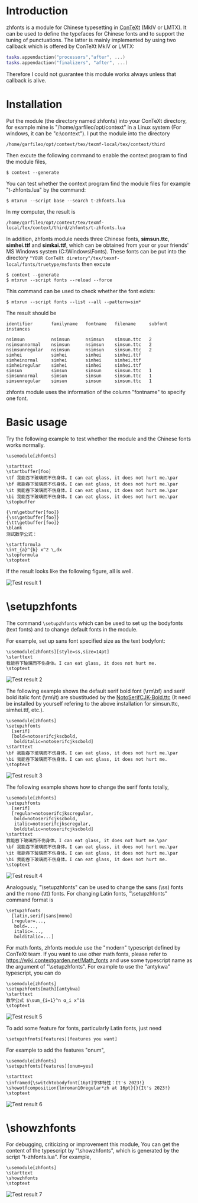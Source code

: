 # Introduction

zhfonts is a module for Chinese typesetting in [ConTeXt](https://wiki.contextgarden.net/Installation) (MkIV or LMTX). It can be used to define the typefaces for Chinese fonts and to support the tuning of punctuations. The latter is mainly implemented by using two callback which is offered by ConTeXt MkIV or LMTX:

```lua
tasks.appendaction("processors","after", ...)
tasks.appendaction("finalizers", "after", ...)
```

Therefore I could not guarantee this module works always unless that callback is alive.

# Installation

Put the module (the directory named zhfonts) into your ConTeXt directory, for example mine is "/home/garfileo/opt/context" in a Linux system (For windows, it can be "c:\context"). I put the module into the directory

```plain
/home/garfileo/opt/context/tex/texmf-local/tex/context/third
```

Then excute the following command to enable the context program to find the module files,

```console
$ context --generate
```

You can test whether the context program find the module files for example "t-zhfonts.lua" by the command:

```console
$ mtxrun --script base --search t-zhfonts.lua
```

In my computer, the result is

```
/home/garfileo/opt/context/tex/texmf-local/tex/context/third/zhfonts/t-zhfonts.lua
```

In addition, zhfonts module needs three Chinese fonts, **simsun.ttc**, **simhei.ttf** and **simkai.ttf**, which can be obtained from your or your friends' MS Windows system (C:\Windows\Fonts). These fonts can be put into the directory `"YOUR ConTeXt diretory"/tex/texmf-local/fonts/truetype/msfonts` then excute

```console
$ context --generate
$ mtxrun --script fonts --reload --force
```

This command can be used to check whether the font exists:

```console
$ mtxrun --script fonts --list --all --pattern=sim*
```

The result should be

```plain
identifier       familyname   fontname   filename     subfont   instances

nsimsun          nsimsun      nsimsun    simsun.ttc   2
nsimsunnormal    nsimsun      nsimsun    simsun.ttc   2
nsimsunregular   nsimsun      nsimsun    simsun.ttc   2
simhei           simhei       simhei     simhei.ttf
simheinormal     simhei       simhei     simhei.ttf
simheiregular    simhei       simhei     simhei.ttf
simsun           simsun       simsun     simsun.ttc   1
simsunnormal     simsun       simsun     simsun.ttc   1
simsunregular    simsun       simsun     simsun.ttc   1
```

zhfonts module uses the information of the column "fontname" to specify one font.

# Basic usage

Try the following example to test whether the module and the Chinese fonts works normally.

```TeX
\usemodule[zhfonts]

\starttext
\startbuffer[foo]
\tf 我能吞下玻璃而不伤身体。I can eat glass, it does not hurt me.\par
\bf 我能吞下玻璃而不伤身体。I can eat glass, it does not hurt me.\par
\it 我能吞下玻璃而不伤身体。I can eat glass, it does not hurt me.\par
\bi 我能吞下玻璃而不伤身体。I can eat glass, it does not hurt me.\par
\stopbuffer

{\rm\getbuffer[foo]}
{\ss\getbuffer[foo]}
{\tt\getbuffer[foo]}
\blank
测试数学公式：

\startformula
\int_{a}^{b} x^2 \,dx
\stopformula
\stoptext
```

If the result looks like the following figure, all is well.

![Test result 1](test/test-1.png)

# \setupzhfonts

The command `\setupzhfonts` which can be used to set up the bodyfonts (text fonts) and to change default fonts in the module.

For example, set up sans font specified size as the text bodyfont:

```TeX
\usemodule[zhfonts][style=ss,size=14pt]
\starttext
我能吞下玻璃而不伤身体。I can eat glass, it does not hurt me.
\stoptext
```

![Test result 2](test/test-2.png)

The following example shows the default serif bold font (\rm\bf) and serif bold italic font (\rm\it) are sbustituded by the [NotoSerifCJK-Bold.ttc](https://github.com/notofonts/noto-cjk/tree/main/Serif/OTC) (It need be installed by yourself refering to the above installation for simsun.ttc, simhei.ttf, etc.).

```TeX
\usemodule[zhfonts]
\setupzhfonts
  [serif]
  [bold=notoserifcjkscbold,
   bolditalic=notoserifcjkscbold]
\starttext
\bf 我能吞下玻璃而不伤身体。I can eat glass, it does not hurt me.\par
\bi 我能吞下玻璃而不伤身体。I can eat glass, it does not hurt me.
\stoptext
```

![Test result 3](test/test-3.png)

The following example shows how to change the serif fonts totally,

```TeX
\usemodule[zhfonts]
\setupzhfonts
  [serif]
  [regular=notoserifcjkscregular,
   bold=notoserifcjkscbold,
   italic=notoserifcjkscregular,
   bolditalic=notoserifcjkscbold]
\starttext
我能吞下玻璃而不伤身体。I can eat glass, it does not hurt me.\par
\bf 我能吞下玻璃而不伤身体。I can eat glass, it does not hurt me.\par
\it 我能吞下玻璃而不伤身体。I can eat glass, it does not hurt me.\par
\bi 我能吞下玻璃而不伤身体。I can eat glass, it does not hurt me.
\stoptext
```
![Test result 4](test/test-4.png)


Analogously, "\setupzhfonts" can be used to change the sans (\ss) fonts and the mono (\tt) fonts. For changing Latin fonts, "\setupzhfonts" command format is

```TeX
\setupzhfonts
  [latin,serif|sans|mono]
  [regular=...,
   bold=...,
   italic=...,
   bolditalic=...]
```

For math fonts, zhfonts module use the "modern" typescript defined by ConTeXt team. If you want to use other math fonts, please refer to https://wiki.contextgarden.net/Math_fonts and use some typescript name as the argument of "\setupzhfonts". For example to use the "antykwa" typescript, you can do

```TeX
\usemodule[zhfonts]
\setupzhfonts[math][antykwa]
\starttext
数学公式 $\sum_{i=1}^n α_i x^i$
\stoptext
```
![Test result 5](test/test-5.png)

To add some feature for fonts, particularly Latin fonts, just need

```TeX
\setupzhfnots[features][features you want]
```

For example to add the features "onum", 

```TeX
\usemodule[zhfonts]
\setupzhfonts[features][onum=yes]

\starttext
\inframed{\switchtobodyfont[16pt]字体特性：It's 2023!}
\showotfcomposition{lmroman10regular*zh at 16pt}{}{It's 2023!}
\stoptext
```
![Test result 6](test/test-6.png)

# \showzhfonts

For debugging, criticizing or improvement this module, You can get the content of the typescript by "\showzhfonts", which is generated by the script "t-zhfonts.lua". For example,

```TeX
\usemodule[zhfonts]
\starttext
\showzhfonts
\stoptext
```

![Test result 7](test/test-7.png)



